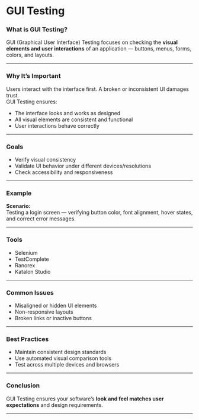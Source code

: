 # GUI Testing

### What is GUI Testing?
GUI (Graphical User Interface) Testing focuses on checking the **visual elements and user interactions** of an application — buttons, menus, forms, colors, and layouts.

---

### Why It’s Important
Users interact with the interface first. A broken or inconsistent UI damages trust.  
GUI Testing ensures:
- The interface looks and works as designed  
- All visual elements are consistent and functional  
- User interactions behave correctly  

---

### Goals
- Verify visual consistency  
- Validate UI behavior under different devices/resolutions  
- Check accessibility and responsiveness  

---

### Example
**Scenario:**  
Testing a login screen — verifying button color, font alignment, hover states, and correct error messages.

---

### Tools
- Selenium  
- TestComplete  
- Ranorex  
- Katalon Studio  

---

### Common Issues
- Misaligned or hidden UI elements  
- Non-responsive layouts  
- Broken links or inactive buttons  

---

### Best Practices
- Maintain consistent design standards  
- Use automated visual comparison tools  
- Test across multiple devices and browsers  

---

### Conclusion
GUI Testing ensures your software’s **look and feel matches user expectations** and design requirements.

---
